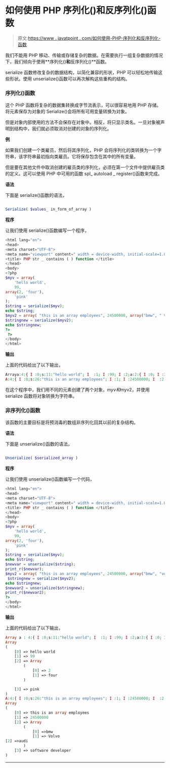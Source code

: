 # 如何使用 PHP 序列化()和反序列化()函数

> 原文:[https://www . javatpoint . com/如何使用-PHP-序列化和反序列化-函数](https://www.javatpoint.com/how-to-use-php-serialize-and-unserialize-function)

我们不能用 PHP 移动、传输或存储复杂的数据。在需要执行一组复杂数据的情况下，我们倾向于使用**序列化()**和**反序列化()**函数。

serialize 函数修改复杂的数据结构，以简化兼容的形状，PHP 可以轻松地传输这些形状。使用 unserialize()函数可以再次解构这些重构的结构。

### 序列化()函数

这个 PHP 函数将复杂的数据集转换成字节流表示，可以很容易地用 PHP 存储。将元素保存为对象的 Serialize()会将所有可用变量转换为对象。

但是对象内部使用的方法不会保存在对象中。相反，将只显示类名。一旦对象被声明到结构中，我们就必须取消对创建的对象的序列化。

**例**

如果我们创建一个类雇员，然后将其序列化，PHP 会将序列化的类转换为一个字符串，该字符串最初指向类雇员。它将保存包含在其中的所有变量。

但是要在其他文件中取消创建的雇员类的序列化，必须在第一个文件中提供雇员类的定义。这可以使用 PHP 中可用的函数 spl_ autoload _ register()函数来完成。

**语法**

下面是 serialize()函数的语法，

```php

Serialize( $values_ in_form_of_array )

```

**程序**

让我们使用 serialize()函数编写一个程序，

```php
<html lang="en">
<head>
<meta charset="UTF-8">
<meta name="viewport" content=" width = device-width, initial-scale=1.0 " >
<title> PHP str _ contains ( ) function </title>
</head>
<body>
<?php
$myv = array(
    'hello world', 
    99, 
array(2, 'four'), 
    'pink'
); 
$string = serialize($myv); 
echo $string; 
$myv2 = array( "this is an array employees", 24500000, array("bmw", " Volvo ","audi"), 'software developer');
$stringnew = serialize($myv2); 
echo $stringnew;
?>
 ?>
</body>
</html>

```

**输出**

上面的代码给出了以下输出，

```php
Arraya:4:{ I :0;s:11:"hello world"; I  :1; I :99; I :2;a:2:{ I :0; I :2; I :1;s:4:"four";} I :3;s:4:"pink";}
A:4:{ I :0;s:26:"this is an array employees"; I :1; I :24500000; I  :2;a:3:{ I :0;s:3:"bmw"; I :1;s:5:" Volvo "; I :2;s:4:"audi";} I :3;s:18:"software developer";}

```

在这个程序中，我们用不同的元素创建了两个对象，$myv 和$myv2，并使用 serialize 函数将对象转换为字符串。

### 非序列化()函数

该函数的主要目标是将预消毒的数组非序列化回其以前的复杂结构。

**语法**

下面是 unserialize()函数的语法，

```php

Unserialize( $serialized_array )

```

**程序**

让我们使用 unserialize()函数编写一个代码，

```php
<html lang="en">
<head>
<meta charset="UTF-8">
<meta name="viewport" content=" width = device-width, initial-scale=1.0 " >
<title> PHP str _ contains ( ) function </title>
</head>
<body>
<?php
$myv = array(
    'hello world', 
    99, 
array(2, 'four'), 
    'pink'
); 
$string = serialize($myv); 
echo $string;
$newvar = unserialize($string); 
print_r($newvar); 
$myv2 = array( "this is an array employees", 24500000, array("bmw", "volvo","audi"), 'software developer');
 $stringnew = serialize($myv2); 
echo $stringnew;
$newvar2 = unserialize($stringnew); 
print_r($newvar2); 
?>
</body>
</html>

```

**输出**

上面的代码给出了以下输出，

```php
Array a : 4:{ I :0;s:11:"hello world"; I  :1; I :99; I :2;a:2:{ I :0; I :2; I :1;s:4:"four";} I :3;s:4:"pink";}
Array
(
    [0] => hello world
    [1] => 99
    [2] => Array
        (
            [0] => 2
            [1] => four
        )

    [3] => pink
)
A:4:{ I :0;s:26:"this is an array employees"; I :1; I :24500000; I  :2;a:3:{ I :0;s:3:"bmw"; I :1;s:5:" Volvo "; I :2;s:4:"audi";} I :3;s:18:"software developer";}
Array
(
    [0] => this is an array employees
    [1] => 24500000
    [2] => Array
        (
            [0] =>bmw
            [1] => Volvo
[2] =>audi
        )
    [3] => software developer
)

```

* * *